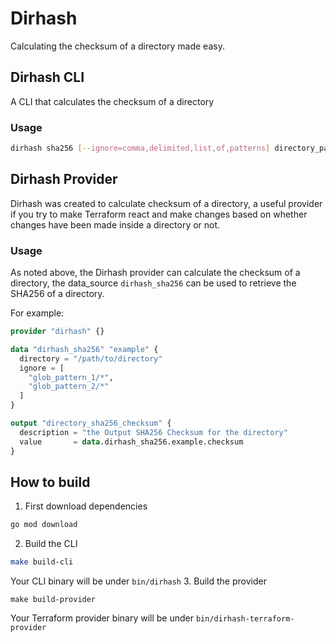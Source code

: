 # Dirhash
Calculating the checksum of a directory made easy.

## Dirhash CLI
A CLI that calculates the checksum of a directory

### Usage
```sh
dirhash sha256 [--ignore=comma,delimited,list,of,patterns] directory_path
```

## Dirhash Provider

Dirhash was created to calculate checksum of a directory, 
a useful provider if you try to make Terraform react and make changes 
based on whether changes have been made inside a directory or not.

### Usage

As noted above, the Dirhash provider can calculate the checksum of a directory, 
the data_source `dirhash_sha256` can be used to retrieve the SHA256 of a directory.

For example:

```terraform
provider "dirhash" {}
```
```terraform
data "dirhash_sha256" "example" {
  directory = "/path/to/directory"
  ignore = [
    "glob_pattern_1/*",
    "glob_pattern_2/*"
  ]
}

output "directory_sha256_checksum" {
  description = "the Output SHA256 Checksum for the directory"
  value       = data.dirhash_sha256.example.checksum
}
```

## How to build
1. First download dependencies
```sh
go mod download
```
2. Build the CLI
```sh
make build-cli
```
Your CLI binary will be under `bin/dirhash`
3. Build the provider
```
make build-provider
```
Your Terraform provider binary will be under `bin/dirhash-terraform-provider`
